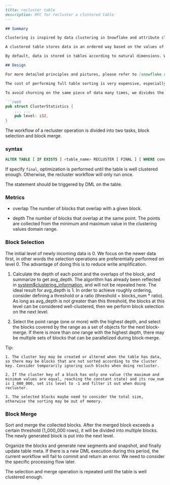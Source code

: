 ```md
---
title: recluster table
description: RFC for recluster a clustered table
---

## Summary

Clustering is inspired by data clustering in Snowflake and attribute clustering in Oracle.

A clustered table stores data in an ordered way based on the values of a certain set of columns in the table. Clustering is beneficial to partition elimination and file defragmentation.

By default, data is stored in tables according to natural dimensions. We need to recluster the tables by the cluster key. On the other hand, even though the clustered table has been well-clustered, clustering will become worse over time if new data is constantly written. Therefore, it is necessary to add recluster operation.

## Design

For more detailed principles and pictures, please refer to [snowflake auto clustering](https://sundy-li.github.io/posts/探索snowflake-auto-clustering/).

The cost of performing full table sorting is very expensive, especially for the tables that constantly have new data inflow. In order to make a balance between efficient pruning and low cost, the tables only need to be roughly sorted instead of fully sorted. Therefore, two metrics are introduced in [Metrics](#metrics) to determine whether the table is well clustered. The goal of recluster is to reduce `overlap` and `depth`.

To avoid churning on the same piece of data many times, we divides the blocks into different levels like LSM trees. The recluster is similar to the LSM compact operation. The `level` represents the number of times the data in that block has been clustered. The recluster operation is performed on the same level.

```rust
pub struct ClusterStatistics {
    ... ...
    pub level: i32,
}
```

The workflow of a recluster operation is divided into two tasks, block selection and block merge.

### syntax

```sql
ALTER TABLE [ IF EXISTS ] <table_name> RECLUSTER [ FINAL ] [ WHERE condition ] [ LIMIT <segment_count> ]
```

If specify `final`, optimization is performed until the table is well clustered enough. Otherwise, the recluster workflow will only run once.

The statement should be triggered by DML on the table.

### Metrics

- overlap
  The number of blocks that overlap with a given block.

- depth
  The number of blocks that overlap at the same point. The points are collected from the minimum and maximum value in the clustering values domain range.

### Block Selection

The initial level of newly incoming data is 0. We focus on the newer data first, in other words the selection operations are preferentially performed on level 0. The advantage of doing this is to reduce write amplification.

1. Calculate the depth of each point and the overlaps of the block, and summarize to get avg_depth. The algorithm has already been reflected in [system$clustering_information](https://github.com/databendlabs/databend/pull/5426), and will not be repeated here. The ideal result for avg_depth is 1. In order to achieve roughly ordering, consider defining a threshold or a ratio (threshold = blocks_num \* ratio). As long as avg_depth is not greater than this threshold, the blocks at this level can be considered well-clustered, then we perform block selection on the next level.

2. Select the point range (one or more) with the highest depth, and select the blocks covered by the range as a set of objects for the next block-merge. If there is more than one range with the highest depth, there may be multiple sets of blocks that can be parallelized during block-merge.

Tip:

```
1. The cluster key may be created or altered when the table has data, so there may be blocks that are not sorted according to the cluster key. Consider temporarily ignoring such blocks when doing recluster.

2. If the cluster key of a block has only one value (the maximum and minimum values are equal, reaching the constant state) and its row_num is 1_000_000, set its level to -1 and filter it out when doing recluster.

3. The selected blocks maybe need to consider the total size, otherwise the sorting may be out of memory.
```

### Block Merge

Sort and merge the collected blocks. After the merged block exceeds a certain threshold (1_000_000 rows), it will be divided into multiple blocks. The newly generated block is put into the next level.

Organize the blocks and generate new segments and snapshot, and finally update table meta. If there is a new DML execution during this period, the current workflow will fail to commit and return an error. We need to consider the specific processing flow later.

The selection and merge operation is repeated until the table is well clustered enough.
```
